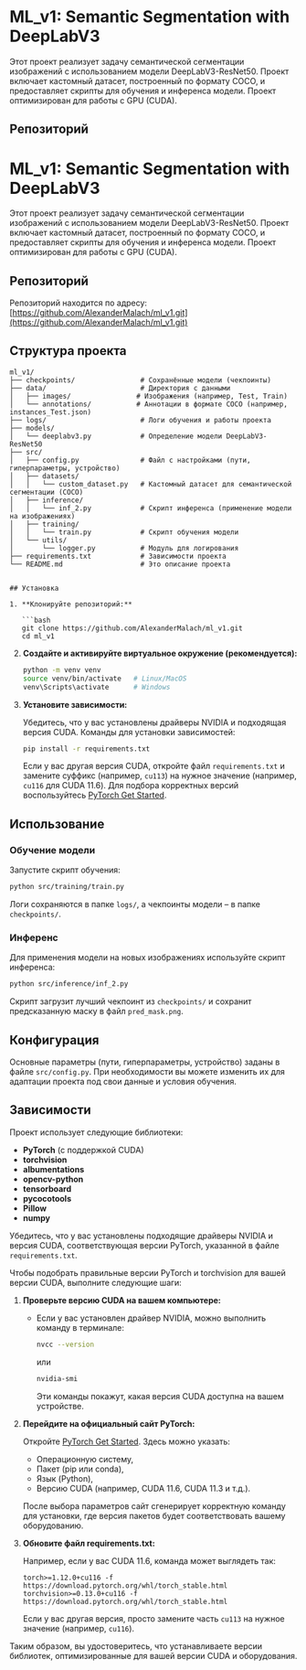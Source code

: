 
# ML_v1: Semantic Segmentation with DeepLabV3

Этот проект реализует задачу семантической сегментации изображений с использованием модели DeepLabV3-ResNet50. Проект включает кастомный датасет, построенный по формату COCO, и предоставляет скрипты для обучения и инференса модели. Проект оптимизирован для работы с GPU (CUDA).

## Репозиторий

# ML_v1: Semantic Segmentation with DeepLabV3

Этот проект реализует задачу семантической сегментации изображений с использованием модели DeepLabV3-ResNet50. Проект включает кастомный датасет, построенный по формату COCO, и предоставляет скрипты для обучения и инференса модели. Проект оптимизирован для работы с GPU (CUDA).

## Репозиторий

Репозиторий находится по адресу:  
[https://github.com/AlexanderMalach/ml_v1.git](https://github.com/AlexanderMalach/ml_v1.git)

## Структура проекта

```plaintext
ml_v1/
├── checkpoints/                # Сохранённые модели (чекпоинты)
├── data/                       # Директория с данными
│   ├── images/                # Изображения (например, Test, Train)
│   └── annotations/           # Аннотации в формате COCO (например, instances_Test.json)
├── logs/                       # Логи обучения и работы проекта
├── models/
│   └── deeplabv3.py            # Определение модели DeepLabV3-ResNet50
├── src/
│   ├── config.py               # Файл с настройками (пути, гиперпараметры, устройство)
│   ├── datasets/
│   │   └── custom_dataset.py   # Кастомный датасет для семантической сегментации (COCO)
│   ├── inference/
│   │   └── inf_2.py            # Скрипт инференса (применение модели на изображениях)
│   ├── training/
│   │   └── train.py            # Скрипт обучения модели
│   └── utils/
│       └── logger.py           # Модуль для логирования
├── requirements.txt            # Зависимости проекта
└── README.md                   # Это описание проекта


## Установка

1. **Клонируйте репозиторий:**

   ```bash
   git clone https://github.com/AlexanderMalach/ml_v1.git
   cd ml_v1
   ```

2. **Создайте и активируйте виртуальное окружение (рекомендуется):**

   ```bash
   python -m venv venv
   source venv/bin/activate   # Linux/MacOS
   venv\Scripts\activate      # Windows
   ```

3. **Установите зависимости:**

   Убедитесь, что у вас установлены драйверы NVIDIA и подходящая версия CUDA. Команды для установки зависимостей:
   
   ```bash
   pip install -r requirements.txt
   ```

   Если у вас другая версия CUDA, откройте файл `requirements.txt` и замените суффикс (например, `cu113`) на нужное значение (например, `cu116` для CUDA 11.6). Для подбора корректных версий воспользуйтесь [PyTorch Get Started](https://pytorch.org/get-started/locally/).

## Использование

### Обучение модели

Запустите скрипт обучения:

```bash
python src/training/train.py
```

Логи сохраняются в папке `logs/`, а чекпоинты модели – в папке `checkpoints/`.

### Инференс

Для применения модели на новых изображениях используйте скрипт инференса:

```bash
python src/inference/inf_2.py
```

Скрипт загрузит лучший чекпоинт из `checkpoints/` и сохранит предсказанную маску в файл `pred_mask.png`.

## Конфигурация

Основные параметры (пути, гиперпараметры, устройство) заданы в файле `src/config.py`. При необходимости вы можете изменить их для адаптации проекта под свои данные и условия обучения.

## Зависимости

Проект использует следующие библиотеки:
- **PyTorch** (с поддержкой CUDA)
- **torchvision**
- **albumentations**
- **opencv-python**
- **tensorboard**
- **pycocotools**
- **Pillow**
- **numpy**

Убедитесь, что у вас установлены подходящие драйверы NVIDIA и версия CUDA, соответствующая версии PyTorch, указанной в файле `requirements.txt`.

Чтобы подобрать правильные версии PyTorch и torchvision для вашей версии CUDA, выполните следующие шаги:

1. **Проверьте версию CUDA на вашем компьютере:**

   - Если у вас установлен драйвер NVIDIA, можно выполнить команду в терминале:
     ```bash
     nvcc --version
     ```
     или
     ```bash
     nvidia-smi
     ```
     Эти команды покажут, какая версия CUDA доступна на вашем устройстве.

2. **Перейдите на официальный сайт PyTorch:**

   Откройте [PyTorch Get Started](https://pytorch.org/get-started/locally/). Здесь можно указать:
   - Операционную систему,
   - Пакет (pip или conda),
   - Язык (Python),
   - Версию CUDA (например, CUDA 11.6, CUDA 11.3 и т.д.).

   После выбора параметров сайт сгенерирует корректную команду для установки, где версия пакетов будет соответствовать вашему оборудованию.

3. **Обновите файл requirements.txt:**

   Например, если у вас CUDA 11.6, команда может выглядеть так:
   ```plaintext
   torch>=1.12.0+cu116 -f https://download.pytorch.org/whl/torch_stable.html
   torchvision>=0.13.0+cu116 -f https://download.pytorch.org/whl/torch_stable.html
   ```
   Если у вас другая версия, просто замените часть `cu113` на нужное значение (например, `cu116`).

Таким образом, вы удостоверитесь, что устанавливаете версии библиотек, оптимизированные для вашей версии CUDA и оборудования.
